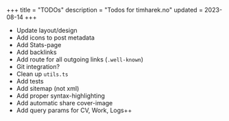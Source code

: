+++
title = "TODOs"
description = "Todos for timharek.no"
updated = 2023-08-14
+++

- Update layout/design
- Add icons to post metadata
- Add Stats-page
- Add backlinks
- Add route for all outgoing links (`.well-known`)
- Git integration?
- Clean up `utils.ts`
- Add tests
- Add sitemap (not xml)
- Add proper syntax-highlighting
- Add automatic share cover-image
- Add query params for CV, Work, Logs++
